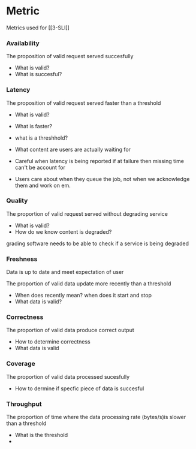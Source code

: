 # Metric
Metrics used for [[3-SLI]]

### Availability
The proposition of valid request served succesfully

- What is valid?
- What is succesful?

### Latency
The proposition of valid request served faster than a threshold

- What is valid?
- What is faster?
- what is a threshhold?

- What content are users are actually waiting for
- Careful when latency is being reported if at failure then missing time can't be account for
- Users care about when they queue the job, not when we acknowledge them and work on em.


### Quality
The proportion of valid request served without degrading service

- What is valid?
- How do we know content is degraded?

grading software needs to be able to check if a service is being degraded


### Freshness
Data is up to date and meet expectation of user

The proportion of valid data update more recently than a threshold

- When does recently mean? when does it start and stop 
-  What data is valid? 

### Correctness
The proportion of valid data produce correct output

- How to determine correctness
- What data is valid

### Coverage
The proportion of valid data processed sucesfully

- How to dermine if specfic piece of data is succesful

### Throughput
The proportion of time where the data processing rate (bytes/s)is slower than a threshold

- What is the threshold
-



